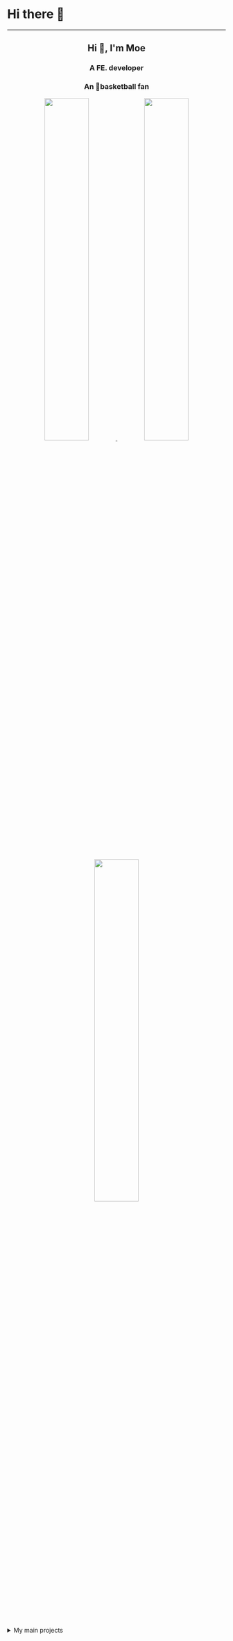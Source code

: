 # Hi there 👋

--- 

## <p align="center">Hi 👋, I'm Moe</p>

### <p align="center"> A FE. developer </p>

### <p align="center"> An :basketball:basketball fan </p>

<p align="center">
	<a href="https://github.com/moewang0321" target="_blank">
		<img src="https://github-readme-stats.vercel.app/api?username=moewang0321&theme=dark&show_icons=true" width="45%" />
	</a>
	<a href="https://github.com/programmer-zhang" target="_blank">
		<img src="https://github-readme-stats.vercel.app/api/top-langs/?username=moewang0321&layout=compact&hide=html&theme=dark" width="45%" />
	</a>
	<a href="https://github.com/programmer-zhang" target="_blank">
		<img src="https://github-readme-streak-stats.herokuapp.com/?user=moewang0321&theme=highcontrast" width="45%" />
	</a>
</p>


<details>
<summary> My main projects </summary>

My main projects:
- [moewang0321.github.io](https://github.com/moewang0321/moewang0321.github.io) - 🚀
- [Vue.js-Chat](https://github.com/moewang0321/LeetCode_EveryDay) - 🐳 
- [LeetCode_EveryDay](https://github.com/moewang0321/LeetCode_EveryDay) - 🚀

[Get More ...](https://github.com/moewang0321)

</details>
